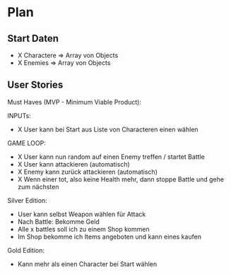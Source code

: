 # Plan


## Start Daten

- X Charactere => Array von Objects
- X Enemies => Array von Objects


## User Stories

Must Haves (MVP - Minimum Viable Product):

INPUTs:
- X User kann bei Start aus Liste von Characteren einen wählen

GAME LOOP:
- X User kann nun random auf einen Enemy treffen / startet Battle
- X User kann attackieren (automatisch)
- X Enemy kann zurück attackieren (automatisch)
- X Wenn einer tot, also keine Health mehr, dann stoppe Battle und gehe zum nächsten

Silver Edition:
- User kann selbst Weapon wählen für Attack
- Nach Battle: Bekomme Geld
- Alle x battles soll ich zu einem Shop kommen
- Im Shop bekomme ich Items angeboten und kann eines kaufen

Gold Edition:
- Kann mehr als einen Character bei Start wählen
